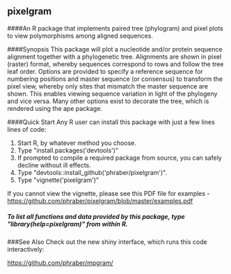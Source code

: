 ## pixelgram
####An R package that implements paired tree (phylogram) and pixel plots to view polymorphisms among aligned sequences.

####Synopsis
This package will plot a nucleotide and/or protein sequence alignment together with a phylogenetic tree.  Alignments are shown in pixel (raster) format, whereby sequences correspond to rows and follow the tree leaf order.  Options are provided to specify a reference sequence for numbering positions and master sequence (or consensus) to transform the pixel view, whereby only sites that mismatch the master sequence are shown.  This enables viewing sequence variation in light of the phylogeny and vice versa.  Many other options exist to decorate the tree, which is rendered using the ape package.

####Quick Start
Any R user can install this package with just a few lines lines of code:

1. Start R, by whatever method you choose.
1. Type "install.packages('devtools')"
1. If prompted to compile a required package from source, you can safely decline without ill effects.
1. Type "devtools::install_github('phraber/pixelgram')".
1. Type "vignette('pixelgram')"

If you cannot view the vignette, please see this PDF file for examples - https://github.com/phraber/pixelgram/blob/master/examples.pdf

##### To list all functions and data provided by this package, type "library(help=pixelgram)" from within R.

###See Also
Check out the new shiny interface, which runs this code interactively:  

https://github.com/phraber/mpgram/
